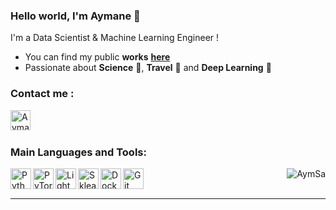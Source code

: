 ### Hello world, I'm Aymane 👋

I'm a Data Scientist & Machine Learning Engineer !
- You can find my public **works** **[here]**
- Passionate about **Science** 🚀, **Travel** 🛫 and **Deep Learning** 🧠


### Contact me :
[<img align="left" alt="Aymane Saadaoui | LinkedIn" width="32px" src="https://cdn-icons-png.flaticon.com/512/174/174857.png" />][linkedin]

<br />

<br />


### Main Languages and Tools:

<img align="left" alt="Python" width="33px" src="https://upload.wikimedia.org/wikipedia/commons/thumb/c/c3/Python-logo-notext.svg/1200px-Python-logo-notext.svg.png" />
<img align="left" alt="PyTorch" width="33px" src="https://pytorch.org/assets/images/pytorch-logo.png" />
<img align="left" alt="Lightning" width="33px" src="https://avatars.githubusercontent.com/u/58386951?s=200&v=4" />
<img align="left" alt="Sklearn" width="33px" src="https://www.ambient-it.net/wp-content/uploads/2018/07/scikit-learn-175.png" />
<img align="left" alt="Docker" width="33px" src="https://www.docker.com/wp-content/uploads/2022/03/Moby-logo.png" />

<img align ="left" alt="Git" width="33px" src="https://git-scm.com/images/logos/downloads/Git-Icon-1788C.svg" />
<img align="right" src="https://komarev.com/ghpvc/?username=AymSa&label=Profile%20views&color=0e75b6&style=flat" alt="AymSa" />

<br>
<br>

---

[here]: https://github.com/AymSa?tab=repositories
[linkedin]: https://www.linkedin.com/in/aymane-saadaoui/
